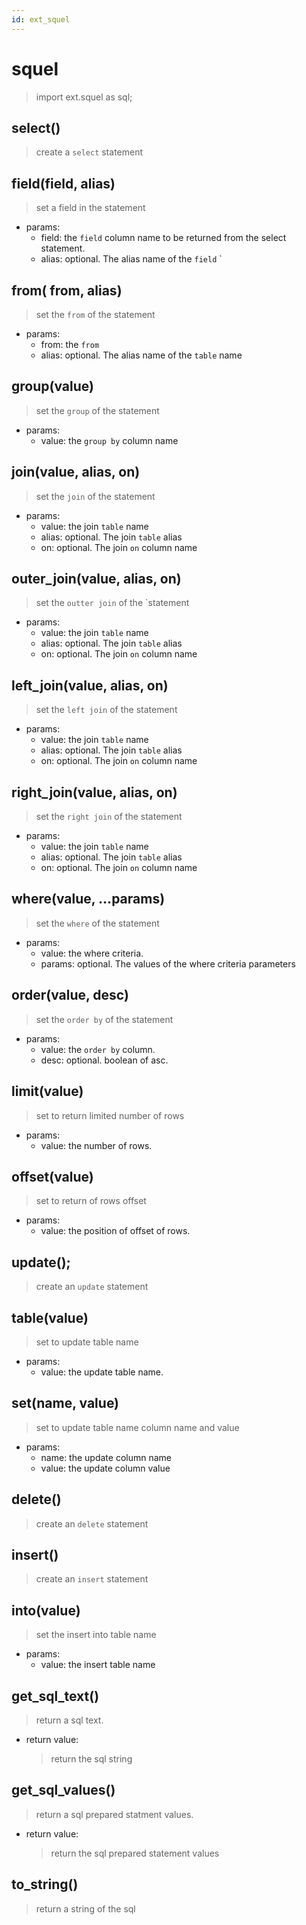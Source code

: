 ```yaml
---
id: ext_squel
---
```

# squel
> import ext.squel as sql;

## select()
> create a `select` statement


## field(field, alias)
> set a field in the statement

- params:
  - field: the `field` column name to be returned from the select statement.
  - alias: optional. The alias name of the `field`
  `


## from( from, alias)
> set the `from` of the statement

- params:
  - from: the `from`
  - alias: optional. The alias name of the `table` name

## group(value)
> set the `group` of the statement

- params:
  - value: the `group by` column name


## join(value, alias, on)
> set the `join` of the statement

- params:
  - value: the join `table` name
  - alias: optional. The join `table` alias
  - on: optional. The join `on` column name
  

## outer_join(value, alias, on)
> set the `outter join` of the `statement

- params:
  - value: the join `table` name
  - alias: optional. The join `table` alias
  - on: optional. The join `on` column name
  


## left_join(value, alias, on)
> set the `left join` of the statement

- params:
  - value: the join `table` name
  - alias: optional. The join `table` alias
  - on: optional. The join `on` column name
  


## right_join(value, alias, on)
> set the `right join` of the statement

- params:
  - value: the join `table` name
  - alias: optional. The join `table` alias
  - on: optional. The join `on` column name


## where(value, ...params)
> set the `where` of the statement

- params:
  - value: the where criteria.
  - params: optional. The values of the where criteria parameters


## order(value, desc)
> set the `order by` of the statement

- params:
  - value: the `order by` column.
  - desc: optional. boolean of asc.
  

## limit(value)
> set to return limited number of rows

- params:
  - value: the number of rows.


## offset(value)
> set to return  of rows offset

- params:
  - value: the position of offset of rows.
  

## update();
> create an `update` statement


## table(value)
> set to update  table name

- params:
  - value: the update table name.
  

## set(name, value)
> set to update  table name column name and value

- params:
  - name: the update column name
  - value: the update column value
  

## delete()
> create an `delete` statement


## insert()
> create an `insert` statement



## into(value)
> set the insert into table name

- params:
  - value: the insert table name
  


## get_sql_text()
> return a sql text.
  
- return value:
  > return the sql string

## get_sql_values()
> return a sql prepared statment values.

  
- return value:
  > return the sql prepared statement values

## to_string()
> return a string of the sql
